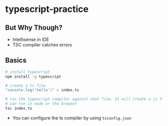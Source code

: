 # typescript-practice

## But Why Though?

- Intellisense in IDE
- TSC compiler catches errors

## Basics

```bash
# install typescript
npm install -g typescript

# create a ts file
"console.log('hello')" > index.ts

# run the typescript compiler against that file. It will create a js file that we
# can run in node or the browser
tsc index.ts
```

- You can configure the ts compiler by using `tsconfig.json`
